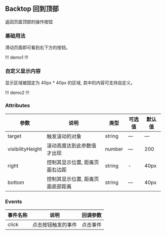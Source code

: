 ## Backtop 回到顶部

返回页面顶部的操作按钮

### 基础用法

滑动页面即可看到右下方的按钮。

!!! demo1 !!!

### 自定义显示内容

显示区域被固定为 40px \* 40px 的区域, 其中的内容可支持自定义。

!!! demo2 !!!

### Attributes

| 参数             | 说明                             | 类型   | 可选值 | 默认值 |
| ---------------- | -------------------------------- | ------ | ------ | ------ |
| target           | 触发滚动的对象                   | string | —      | —      |
| visibilityHeight | 滚动高度达到此参数值才出现       | number | —      | 200    |
| right            | 控制其显示位置, 距离页面右边距   | string | -      | 40px   |
| bottom           | 控制其显示位置, 距离页面底部距离 | string | —      | 40px   |

### Events

| 事件名称 | 说明               | 回调参数 |
| -------- | ------------------ | -------- |
| click    | 点击按钮触发的事件 | 点击事件 |

